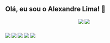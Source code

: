 ## Olá, eu sou o Alexandre Lima! 👋
<div align="center">
  <a href="https://github.com/AlexandreASLima"><img align="center" src="https://github-readme-stats.vercel.app/api?username=AlexandreASLima&show_icons=true&theme=github_dark&include_all_commits=true&count_private=true" /></a>
  <a href="https://github.com/AlexandreASLima"><img align="center" src="https://github-readme-stats.vercel.app/api/top-langs/?username=AlexandreASLima&layout=compact&theme=github_dark" /></a>
</div>
  
  ##
 
<div> 
  <a href = "https://www.linkedin.com/in/alexandre-lima-55444630/" target="_blank"><img src="https://img.shields.io/badge/LinkedIn-0077B5?style=for-the-badge&logo=linkedin&logoColor=white" target="_blank"></a> 
  <a href = "mailto:alexandrelima.bd@gmail.com"><img src="https://img.shields.io/badge/Gmail-D14836?style=for-the-badge&logo=gmail&logoColor=white" target="_blank"></a>
  <a href = "https://t.me/ydnax86"><img src="https://img.shields.io/badge/Telegram-2CA5E0?style=for-the-badge&logo=telegram&logoColor=white" target="_blank"></a>
  <a href = "https://instagram.com/ydnax" target="_blank"><img src="https://img.shields.io/badge/Instagram-E4405F?style=for-the-badge&logo=instagram&logoColor=white" target="_blank"></a>
  <a href = "https://twitter.com/ydnax" target="_blank"><img src="https://img.shields.io/badge/Twitter-1DA1F2?style=for-the-badge&logo=twitter&logoColor=white" target="_blank"></a> 
</div>
